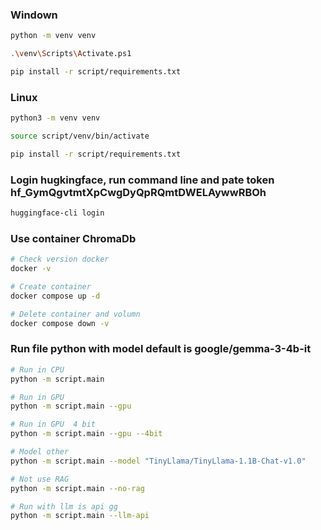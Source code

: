 ### Windown

```bash
python -m venv venv

.\venv\Scripts\Activate.ps1

pip install -r script/requirements.txt
```

### Linux

```bash
python3 -m venv venv

source script/venv/bin/activate

pip install -r script/requirements.txt
```

### Login hugkingface, run command line and pate token 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

```bash
huggingface-cli login

```

### Use container ChromaDb

```bash
# Check version docker
docker -v

# Create container
docker compose up -d

# Delete container and volumn
docker compose down -v
```

### Run file python with model default is google/gemma-3-4b-it

```bash
# Run in CPU
python -m script.main

# Run in GPU
python -m script.main --gpu

# Run in GPU  4 bit
python -m script.main --gpu --4bit

# Model other
python -m script.main --model "TinyLlama/TinyLlama-1.1B-Chat-v1.0"

# Not use RAG
python -m script.main --no-rag

# Run with llm is api gg
python -m script.main --llm-api
```
